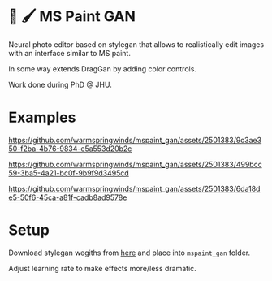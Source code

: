 # :art: :paintbrush:  MS Paint GAN
Neural photo editor based on stylegan that allows to realistically edit images with an interface similar to MS paint.

In some way extends DragGan by adding color controls.

Work done during PhD @ JHU. 

# Examples

https://github.com/warmspringwinds/mspaint_gan/assets/2501383/9c3ae350-f2ba-4b76-9834-e5a553d20b2c






https://github.com/warmspringwinds/mspaint_gan/assets/2501383/499bcc59-3ba5-4a21-bc0f-9b9f9d3495cd





https://github.com/warmspringwinds/mspaint_gan/assets/2501383/6da18de5-50f6-45ca-a81f-cadb8ad9578e

# Setup

Download stylegan wegiths from [here](https://github.com/lernapparat/lernapparat/releases/download/v2019-02-01/karras2019stylegan-ffhq-1024x1024.for_g_all.pt) and place into ```mspaint_gan``` folder.

Adjust learning rate to make effects more/less dramatic.

